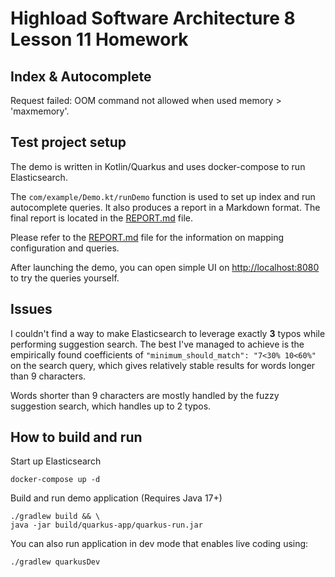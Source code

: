 # Highload Software Architecture 8 Lesson 11 Homework

Index & Autocomplete
---

Request failed: OOM command not allowed when used memory > 'maxmemory'.


## Test project setup

The demo is written in Kotlin/Quarkus and uses docker-compose to run Elasticsearch.

The `com/example/Demo.kt/runDemo` function is used to set up index and run autocomplete queries. It also produces a report in a Markdown format. The final report is located in the [REPORT.md](reports/REPORT.md) file.

Please refer to the [REPORT.md](reports/REPORT.md) file for the information on mapping configuration and queries.

After launching the demo, you can open simple UI on [http://localhost:8080](http://localhost:8080) to try the queries yourself.

## Issues

I couldn't find a way to make Elasticsearch to leverage exactly **3** typos while performing suggestion search.
The best I've managed to achieve is the empirically found coefficients of `"minimum_should_match": "7<30% 10<60%"` on
the search query, which gives relatively stable results for words longer than 9 characters.

Words shorter than 9 characters are mostly handled by the fuzzy suggestion search, which handles up to 2 typos.

## How to build and run

Start up Elasticsearch

```shell script
docker-compose up -d
```

Build and run demo application (Requires Java 17+)

```shell script
./gradlew build && \
java -jar build/quarkus-app/quarkus-run.jar
```

You can also run application in dev mode that enables live coding using:

```shell script
./gradlew quarkusDev
```
